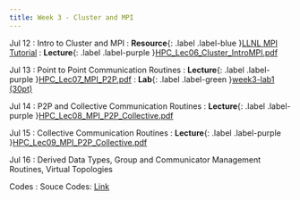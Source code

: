 ```yaml
---
title: Week 3 - Cluster and MPI
---
```


Jul 12
: Intro to Cluster and MPI
: **Resource**{: .label .label-blue }[LLNL MPI Tutorial](https://hpc-tutorials.llnl.gov/mpi/)
: **Lecture**{: .label .label-purple }[HPC_Lec06_Cluster_IntroMPI.pdf](../slides/HPC_Lec06_Cluster_IntroMPI.pdf)

Jul 13
: Point to Point Communication Routines
: **Lecture**{: .label .label-purple }[HPC_Lec07_MPI_P2P.pdf](../slides/HPC_Lec07_MPI_P2P.pdf)
: **Lab**{: .label .label-green }[week3-lab1 (30pt)](../assignments/week3_lab1)

Jul 14
: P2P and Collective Communication Routines
: **Lecture**{: .label .label-purple }[HPC_Lec08_MPI_P2P_Collective.pdf](../slides/HPC_Lec08_MPI_P2P_Collective.pdf)

Jul 15
: Collective Communication Routines
: **Lecture**{: .label .label-purple }[HPC_Lec09_MPI_P2P_Collective.pdf](../slides/HPC_Lec08_MPI_P2P_Collective.pdf)

Jul 16
: Derived Data Types, Group and Communicator Management Routines, Virtual Topologies

Codes
: Souce Codes: [Link](../codes/week3/)
